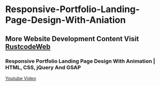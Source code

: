 # Responsive-Portfolio-Landing-Page-Design-With-Aniation

## More Website Development Content Visit [RustcodeWeb](https://www.rustcodeweb.com/)

### Responsive Portfolio Landing Page Design With Animation | HTML, CSS, jQuery And GSAP
[Youtube Video](https://youtu.be/97GuSP04jOM)
